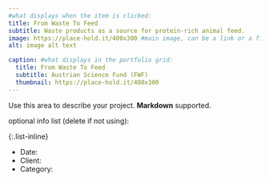 ```yaml
---
#what displays when the item is clicked:
title: From Waste To Feed
subtitle: Waste products as a source for protein-rich animal feed.
image: https://place-hold.it/400x300 #main image, can be a link or a file in assets/img/portfolio
alt: image alt text

caption: #what displays in the portfolio grid:
  title: From Waste To Feed
  subtitle: Austrian Science Fund (FWF)
  thumbnail: https://place-hold.it/400x300
---
```

Use this area to describe your project. **Markdown** supported.

optional info list (delete if not using):

{:.list-inline} 
- Date: 
- Client: 
- Category: 

